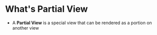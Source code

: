 # What's Partial View
- A **Partial View** is a special view that can be rendered as a portion on another view